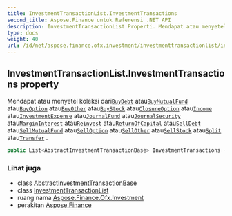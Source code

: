 ```yaml
---
title: InvestmentTransactionList.InvestmentTransactions
second_title: Aspose.Finance untuk Referensi .NET API
description: InvestmentTransactionList Properti. Mendapat atau menyetel koleksi dariBuyDebt atauBuyMutualFund atauBuyOption atauBuyOther atauBuyStock atauClosureOption atauIncome atauInvestmentExpense atauJournalFund atauJournalSecurity atauMarginInterest atauReinvest atauReturnOfCapital atauSellDebt atauSellMutualFund atauSellOption atauSellOther atauSellStock atauSplit atauTransfer .
type: docs
weight: 40
url: /id/net/aspose.finance.ofx.investment/investmenttransactionlist/investmenttransactions/
---
```

## InvestmentTransactionList.InvestmentTransactions property

Mendapat atau menyetel koleksi dari[`BuyDebt`](../../buydebt/) atau[`BuyMutualFund`](../../buymutualfund/) atau[`BuyOption`](../../buyoption/) atau[`BuyOther`](../../buyother/) atau[`BuyStock`](../../buystock/) atau[`ClosureOption`](../../closureoption/) atau[`Income`](../../income/) atau[`InvestmentExpense`](../../investmentexpense/) atau[`JournalFund`](../../journalfund/) atau[`JournalSecurity`](../../journalsecurity/) atau[`MarginInterest`](../../margininterest/) atau[`Reinvest`](../../reinvest/) atau[`ReturnOfCapital`](../../returnofcapital/) atau[`SellDebt`](../../selldebt/) atau[`SellMutualFund`](../../sellmutualfund/) atau[`SellOption`](../../selloption/) atau[`SellOther`](../../sellother/) atau[`SellStock`](../../sellstock/) atau[`Split`](../../split/) atau[`Transfer`](../../transfer/) .

```csharp
public List<AbstractInvestmentTransactionBase> InvestmentTransactions { get; set; }
```

### Lihat juga

* class [AbstractInvestmentTransactionBase](../../abstractinvestmenttransactionbase/)
* class [InvestmentTransactionList](../)
* ruang nama [Aspose.Finance.Ofx.Investment](../../investmenttransactionlist/)
* perakitan [Aspose.Finance](../../../)


